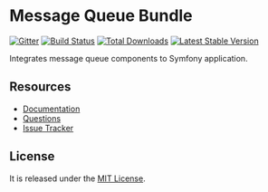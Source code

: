# Message Queue Bundle

[![Gitter](https://badges.gitter.im/php-enqueue/enqueue-dev.svg)](https://gitter.im/php-enqueue/enqueue-dev?utm_source=badge&utm_medium=badge&utm_campaign=pr-badge&utm_content=badge)
[![Build Status](https://travis-ci.org/php-enqueue/enqueue-bundle.png?branch=master)](https://travis-ci.org/php-enqueue/enqueue-bundle)
[![Total Downloads](https://poser.pugx.org/php-enqueue/enqueue-bundle/d/total.png)](https://packagist.org/packages/php-enqueue/enqueue-bundle)
[![Latest Stable Version](https://poser.pugx.org/php-enqueue/enqueue-bundle/version.png)](https://packagist.org/packages/php-enqueue/enqueue-bundle)
 
Integrates message queue components to Symfony application.  

## Resources

* [Documentation](https://github.com/php-enqueue/enqueue-dev/blob/master/docs/index.md)
* [Questions](https://gitter.im/php-enqueue/enqueue-dev)
* [Issue Tracker](https://github.com/php-enqueue/enqueue-dev/issues)

## License

It is released under the [MIT License](LICENSE).